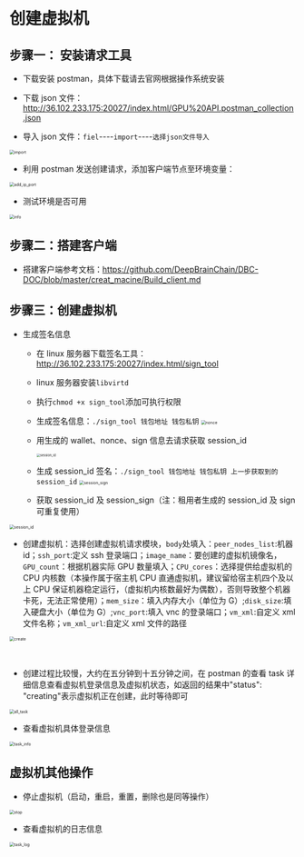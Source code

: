 # 创建虚拟机

## 步骤一： 安装请求工具

- 下载安装 postman，具体下载请去官网根据操作系统安装

- 下载 json 文件：http://36.102.233.175:20027/index.html/GPU%20API.postman_collection.json

- 导入 json 文件：`fiel`----`import`----`选择json文件导入`

<img src="./create_macine.assets/import.png" alt="import" style="zoom:50%;" />

- 利用 postman 发送创建请求，添加客户端节点至环境变量：

<img src="./create_macine.assets/add_ip_port.png" alt="add_ip_port" style="zoom:50%;" />

- 测试环境是否可用

<img src="./create_macine.assets/info.png" alt="info" style="zoom:50%;" />

## 步骤二：搭建客户端

- 搭建客户端参考文档：https://github.com/DeepBrainChain/DBC-DOC/blob/master/creat_macine/Build_client.md

## 步骤三：创建虚拟机

- 生成签名信息

  - 在 linux 服务器下载签名工具：http://36.102.233.175:20027/index.html/sign_tool

  - linux 服务器安装`libvirtd`

  - 执行`chmod +x sign_tool`添加可执行权限

  - 生成签名信息：`./sign_tool 钱包地址 钱包私钥`
    <img src="./create_macine.assets/nonce.png" alt="nonce" style="zoom:50%;" />

  - 用生成的 wallet、nonce、sign 信息去请求获取 session_id

    <img src="./create_macine.assets/session_id.png" alt="session_id" style="zoom:40%;" />

  - 生成 session_id 签名：`./sign_tool 钱包地址 钱包私钥 上一步获取到的session_id`
    <img src="./create_macine.assets/session_sign.png" alt="session_sign" style="zoom:50%;" />

  - 获取 session_id 及 session_sign（注：租用者生成的 session_id 及 sign 可重复使用）

<img src="./create_macine.assets/session_id.png" alt="session_id" style="zoom:50%;" />

- 创建虚拟机：选择创建虚拟机请求模块，`body`处填入：`peer_nodes_list`:机器 id；`ssh_port`:定义 ssh 登录端口；`image_name`：要创建的虚拟机镜像名，`GPU_count`：根据机器实际 GPU 数量填入；`CPU_cores`：选择提供给虚拟机的 CPU 内核数（本操作属于宿主机 CPU 直通虚拟机，建议留给宿主机四个及以上 CPU 保证机器稳定运行，（虚拟机内核数最好为偶数），否则导致整个机器卡死，无法正常使用）；`mem_size`：填入内存大小（单位为 G）;`disk_size`:填入硬盘大小（单位为 G）;`vnc_port`:填入 vnc 的登录端口；`vm_xml`:自定义 xml 文件名称；`vm_xml_url`:自定义 xml 文件的路径

<img src="./create_macine.assets/create.png" alt="create" style="zoom:50%;" />

​

- 创建过程比较慢，大约在五分钟到十五分钟之间，在 postman 的查看 task 详细信息查看虚拟机登录信息及虚拟机状态，如返回的结果中"status": "creating"表示虚拟机正在创建，此时等待即可

<img src="./create_macine.assets/all_task.png" alt="all_task" style="zoom:50%;" />

- 查看虚拟机具体登录信息

<img src="./create_macine.assets/task_info.png" alt="task_info" style="zoom:50%;" />

## 虚拟机其他操作

- 停止虚拟机（启动，重启，重置，删除也是同等操作）

<img src="./create_macine.assets/stop.png" alt="stop" style="zoom:50%;" />

- 查看虚拟机的日志信息

<img src="./create_macine.assets/task_log.png" alt="task_log" style="zoom:50%;" />
